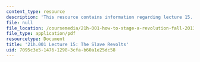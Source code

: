 ```yaml
---
content_type: resource
description: 'This resource contains information regarding lecture 15. '
file: null
file_location: /coursemedia/21h-001-how-to-stage-a-revolution-fall-2013/7095c3e5147612983cfab60a1e25dc58_MIT21H_001F13_lec_15.pdf
file_type: application/pdf
resourcetype: Document
title: '21h.001 Lecture 15: The Slave Revolts'
uid: 7095c3e5-1476-1298-3cfa-b60a1e25dc58
---
```

